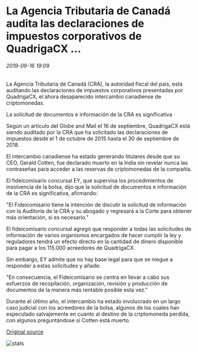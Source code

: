 # La Agencia Tributaria de Canadá audita las declaraciones de impuestos corporativos de QuadrigaCX ...

###### 2019-09-16 19:09

La Agencia Tributaria de Canadá (CRA), la autoridad fiscal del país, está auditando las declaraciones de impuestos corporativos presentadas por QuadrigaCX, el ahora desaparecido intercambio canadiense de criptomonedas.

La solicitud de documentos e información de la CRA es significativa

Según un artículo del Globe and Mail el 16 de septiembre, QuadrigaCX está siendo auditado por la CRA que ha solicitado las declaraciones de impuestos desde el 1 de octubre de 2015 hasta el 30 de septiembre de 2018.

El intercambio canadiense ha estado generando titulares desde que su CEO, Gerald Cotten, fue declarado muerto en la India sin revelar nunca las contraseñas para acceder a las reservas de criptomonedas de la compañía.

El fideicomisario concursal EY, que supervisa los procedimientos de insolvencia de la bolsa, dijo que la solicitud de documentos e información de la CRA es significativa, afirmando:

"El Fideicomisario tiene la intención de discutir la solicitud de información con la Auditoría de la CRA y su abogado y regresará a la Corte para obtener más orientación, si es necesario."

El fideicomisario concursal agregó que responder a todas las solicitudes de información de varios organismos encargados de hacer cumplir la ley y reguladores tendrá un efecto directo en la cantidad de dinero disponible para pagar a los 115.000 acreedores de QuadrigaCX.

Sin embargo, EY admite que no hay base legal para que se niegue a responder a estas solicitudes y añade:

"En consecuencia, el Fideicomisario se centra en llevar a cabo sus esfuerzos de recopilación, organización, revisión y producción de documentos de la manera más rentable posible esta vez."

Durante el último año, el intercambio ha estado involucrado en un largo caso judicial con los acreedores de la bolsa, algunos de los cuales han especulado salvajemente en cuanto al destino de la criptomoneda perdida, con algunos preguntándose si Cotten está muerto.

[Original source](https://cointelegraph.com/news/canada-revenue-agency-audits-quadrigacxs-corporate-tax-returns)

![stats](https://c.statcounter.com/11760860/0/a89fa40b/1/ "stats")